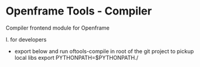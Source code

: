 # Openframe Tools - Compiler

Compiler frontend module for Openframe

I. for developers
- export below and run oftools-compile in root of the git project to pickup local libs
export PYTHONPATH=$PYTHONPATH./

